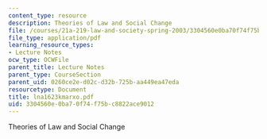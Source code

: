 ```yaml
---
content_type: resource
description: Theories of Law and Social Change
file: /courses/21a-219-law-and-society-spring-2003/3304560e0ba70f74f75bc8822ace9012_lna1623kmarxo.pdf
file_type: application/pdf
learning_resource_types:
- Lecture Notes
ocw_type: OCWFile
parent_title: Lecture Notes
parent_type: CourseSection
parent_uid: 0260ce2e-d02c-d32b-725b-aa449ea47eda
resourcetype: Document
title: lna1623kmarxo.pdf
uid: 3304560e-0ba7-0f74-f75b-c8822ace9012
---
```

Theories of Law and Social Change

